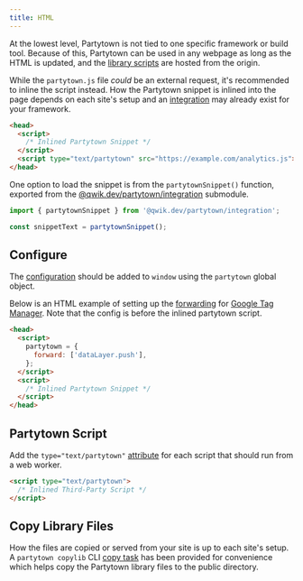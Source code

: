 ```yaml
---
title: HTML
---
```


At the lowest level, Partytown is not tied to one specific framework or build tool. Because of this, Partytown can be used in any webpage as long as the HTML is updated, and the [library scripts](/copy-library-files) are hosted from the origin.

While the `partytown.js` file _could_ be an external request, it's recommended to inline the script instead. How the Partytown snippet is inlined into the page depends on each site's setup and an [integration](/integrations) may already exist for your framework.

```html
<head>
  <script>
    /* Inlined Partytown Snippet */
  </script>
  <script type="text/partytown" src="https://example.com/analytics.js"></script>
</head>
```

One option to load the snippet is from the `partytownSnippet()` function, exported from the [@qwik.dev/partytown/integration](/distribution#builderiopartytownintegration) submodule.

```js
import { partytownSnippet } from '@qwik.dev/partytown/integration';

const snippetText = partytownSnippet();
```

## Configure

The [configuration](/configuration) should be added to `window` using the `partytown` global object.

Below is an HTML example of setting up the [forwarding](/forwarding-events) for [Google Tag Manager](/google-tag-manager). Note that the config is before the inlined partytown script.

```html
<head>
  <script>
    partytown = {
      forward: ['dataLayer.push'],
    };
  </script>
  <script>
    /* Inlined Partytown Snippet */
  </script>
</head>
```

## Partytown Script

Add the `type="text/partytown"` [attribute](/partytown-scripts) for each script that should run from a web worker.

```html
<script type="text/partytown">
  /* Inlined Third-Party Script */
</script>
```

## Copy Library Files

How the files are copied or served from your site is up to each site's setup. A `partytown copylib` CLI [copy task](/copy-library-files) has been provided for convenience which helps copy the Partytown library files to the public directory.
